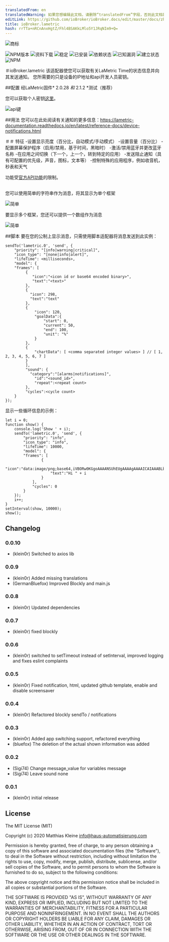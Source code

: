 ```yaml
---
translatedFrom: en
translatedWarning: 如果您想编辑此文档，请删除“translatedFrom”字段，否则此文档将再次自动翻译
editLink: https://github.com/ioBroker/ioBroker.docs/edit/master/docs/zh-cn/adapterref/iobroker.lametric/README.md
title: ioBroker.lametric
hash: rrTTa+nRCnAnxHgtZ/Fhl4BSAKkLMlo5Y1JRqNIm9+Q=
---
```

![商标](../../../en/adapterref/iobroker.lametric/admin/lametric.png)

![NPM版本](http://img.shields.io/npm/v/iobroker.lametric.svg)
![资料下载](https://img.shields.io/npm/dm/iobroker.lametric.svg)
![稳定](http://iobroker.live/badges/lametric-stable.svg)
![已安装](http://iobroker.live/badges/lametric-installed.svg)
![依赖状态](https://img.shields.io/david/klein0r/iobroker.lametric.svg)
![已知漏洞](https://snyk.io/test/github/klein0r/ioBroker.lametric/badge.svg)
![建立状态](http://img.shields.io/travis/klein0r/ioBroker.lametric.svg)
![NPM](https://nodei.co/npm/iobroker.lametric.png?downloads=true)

＃ioBroker.lametric
该适配器使您可以获取有关LaMetric Time的状态信息并向其发送通知。
您所需要的只是设备的IP地址和api开发人员密钥。

##配置
经LaMetric固件* 2.0.28 *和* 2.1.2 *测试（推荐）

您可以获取个人密钥[这里](https://developer.lametric.com/)。

![api键](../../../en/adapterref/iobroker.lametric/docs/apiKey.png)

##用法
您可以在此处阅读有关通知的更多信息：https://lametric-documentation.readthedocs.io/en/latest/reference-docs/device-notifications.html

＃＃ 特征
-设置显示亮度（百分比，自动模式/手动模式）
-设置音量（百分比）
-配置屏幕保护程序（启用/禁用，基于时间，黑暗时）
-激活/禁用蓝牙并更改蓝牙名称
-在应用之间切换（下一个，上一个，转到特定的应用）
-发送阻止通知（具有可配置的优先级，声音，图标，文本等）
-控制特殊的应用程序，例如收音机，秒表和天气

功能受[官方API功能](https://lametric-documentation.readthedocs.io/en/latest/reference-docs/lametric-time-reference.html)的限制。

##
您可以使用简单的字符串作为消息，将其显示为单个框架

![简单](../../../en/adapterref/iobroker.lametric/docs/blockly1.png)

要显示多个框架，您还可以提供一个数组作为消息

![简单](../../../en/adapterref/iobroker.lametric/docs/blockly2.png)

##脚本
要在您的公制上显示消息，只需使用脚本适配器将消息发送到此实例：

```
sendTo('lametric.0', 'send', {
    "priority": "[info|warning|critical]",
    "icon_type": "[none|info|alert]",
    "lifeTime": <milliseconds>,
    "model": {
    "frames": [
         {
            "icon":"<icon id or base64 encoded binary>",
            "text":"<text>"
         },
         {
           "icon": 298,
           "text":"text"
         },
         {
             "icon": 120,
             "goalData":{
                 "start": 0,
                 "current": 50,
                 "end": 100,
                 "unit": "%"
             }
         },
         {
             "chartData": [ <comma separated integer values> ] // [ 1, 2, 3, 4, 5, 6, 7 ]
         }
         ],
         "sound": {
           "category":"[alarms|notifications]",
             "id":"<sound_id>",
             "repeat":<repeat count>
         },
         "cycles":<cycle count>
    }
});
```

显示一些循环信息的示例：

```
let i = 0;
function show() {
    console.log('Show ' + i);
    sendTo('lametric.0', 'send', {
        "priority": "info",
        "icon_type": "info",
        "lifeTime": 10000,
        "model": {
        "frames": [
                {
                    "icon":"data:image/png;base64,iVBORw0KGgoAAAANSUhEUgAAAAgAAAAICAIAAABLbSncAAAAAXNSR0IArs4c6QAAAARnQU1BAACxjwv8YQUAAAAJcEhZcwAADsMAAA7DAcdvqGQAAAAYdEVYdFNvZnR3YXJlAHBhaW50Lm5ldCA0LjEuNWRHWFIAAAAySURBVBhXY4AAYdcKk1lngCSUDwHIfAQbzgLqgDCgIqRLwFkQCYQoBAD5EATl4wQMDADhuxQzaDgX0gAAAABJRU5ErkJggg==",
                    "text":"Hi " + i
                }
            ],
            "cycles": 0
        }
    });
    i++;
}
setInterval(show, 10000);
show();
```

## Changelog

### 0.0.10

* (klein0r) Switched to axios lib

### 0.0.9

* (klein0r) Added missing translations
* (GermanBluefox) Improved Blockly and main.js

### 0.0.8

* (klein0r) Updated dependencies

### 0.0.7

* (klein0r) fixed blockly

### 0.0.6

* (klein0r) switched to setTimeout instead of setInterval, improved logging and fixes eslint complaints

### 0.0.5

* (klein0r) Fixed notification, html, updated github template, enable and disable screensaver

### 0.0.4

* (klein0r) Refactored blockly sendTo / notifications

### 0.0.3

* (klein0r) Added app switching support, refactored everything
* (bluefox) The deletion of the actual shown information was added

### 0.0.2

* (Sigi74) Change message_value for variables message
* (Sigi74) Leave sound none

### 0.0.1

* (klein0r) initial release

## License

The MIT License (MIT)

Copyright (c) 2020 Matthias Kleine <info@haus-automatisierung.com>

Permission is hereby granted, free of charge, to any person obtaining a copy
of this software and associated documentation files (the "Software"), to deal
in the Software without restriction, including without limitation the rights
to use, copy, modify, merge, publish, distribute, sublicense, and/or sell
copies of the Software, and to permit persons to whom the Software is
furnished to do so, subject to the following conditions:

The above copyright notice and this permission notice shall be included in
all copies or substantial portions of the Software.

THE SOFTWARE IS PROVIDED "AS IS", WITHOUT WARRANTY OF ANY KIND, EXPRESS OR
IMPLIED, INCLUDING BUT NOT LIMITED TO THE WARRANTIES OF MERCHANTABILITY,
FITNESS FOR A PARTICULAR PURPOSE AND NONINFRINGEMENT. IN NO EVENT SHALL THE
AUTHORS OR COPYRIGHT HOLDERS BE LIABLE FOR ANY CLAIM, DAMAGES OR OTHER
LIABILITY, WHETHER IN AN ACTION OF CONTRACT, TORT OR OTHERWISE, ARISING FROM,
OUT OF OR IN CONNECTION WITH THE SOFTWARE OR THE USE OR OTHER DEALINGS IN
THE SOFTWARE.